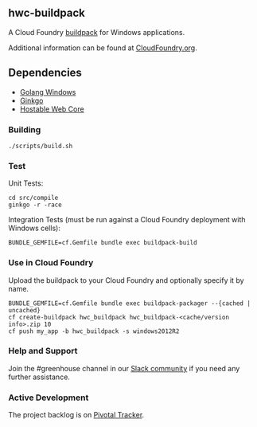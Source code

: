 ## hwc-buildpack

A Cloud Foundry [buildpack](http://docs.cloudfoundry.org/buildpacks/) for Windows applications.

Additional information can be found at [CloudFoundry.org](http://docs.cloudfoundry.org/buildpacks/).

## Dependencies
- [Golang Windows](https://golang.org/dl/)
- [Ginkgo](https://onsi.github.io/ginkgo/)
- [Hostable Web Core](https://github.com/cloudfoundry-incubator/hwc)

### Building

```
./scripts/build.sh

```

### Test

Unit Tests:

```
cd src/compile
ginkgo -r -race
```

Integration Tests (must be run against a Cloud Foundry deployment with Windows cells):

```
BUNDLE_GEMFILE=cf.Gemfile bundle exec buildpack-build
```

### Use in Cloud Foundry

Upload the buildpack to your Cloud Foundry and optionally specify it by name.

```
BUNDLE_GEMFILE=cf.Gemfile bundle exec buildpack-packager --{cached | uncached}
cf create-buildpack hwc_buildpack hwc_buildpack-<cache/version info>.zip 10
cf push my_app -b hwc_buildpack -s windows2012R2
```

### Help and Support

Join the #greenhouse channel in our [Slack community](http://slack.cloudfoundry.org/) if you need any further assistance.

### Active Development

The project backlog is on [Pivotal Tracker](https://www.pivotaltracker.com/n/projects/1042066).
